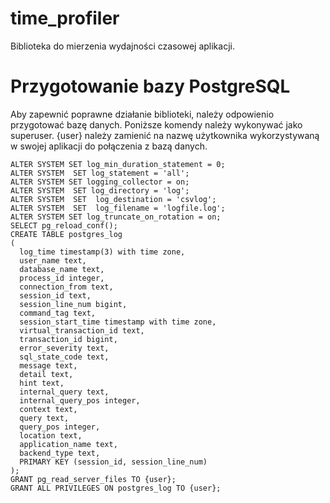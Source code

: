 # time_profiler
Biblioteka do mierzenia wydajności czasowej aplikacji.

# Przygotowanie bazy PostgreSQL
Aby zapewnić poprawne działanie biblioteki, należy odpowienio przygotować bazę danych. Poniższe komendy należy wykonywać jako superuser. {user} należy zamienić na nazwę użytkownika wykorzystywaną w swojej aplikacji do połączenia z bazą danych.

```
ALTER SYSTEM SET log_min_duration_statement = 0;
ALTER SYSTEM  SET log_statement = 'all';
ALTER SYSTEM SET logging_collector = on;
ALTER SYSTEM  SET log_directory = 'log';
ALTER SYSTEM  SET  log_destination = 'csvlog';
ALTER SYSTEM  SET  log_filename = 'logfile.log';
ALTER SYSTEM SET log_truncate_on_rotation = on;
SELECT pg_reload_conf();
CREATE TABLE postgres_log
(
  log_time timestamp(3) with time zone,
  user_name text,
  database_name text,
  process_id integer,
  connection_from text,
  session_id text,
  session_line_num bigint,
  command_tag text,
  session_start_time timestamp with time zone,
  virtual_transaction_id text,
  transaction_id bigint,
  error_severity text,
  sql_state_code text,
  message text,
  detail text,
  hint text,
  internal_query text,
  internal_query_pos integer,
  context text,
  query text,
  query_pos integer,
  location text,
  application_name text,
  backend_type text,
  PRIMARY KEY (session_id, session_line_num)
);
GRANT pg_read_server_files TO {user};
GRANT ALL PRIVILEGES ON postgres_log TO {user};
```